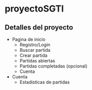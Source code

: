 # proyectoSGTI
## Detalles del proyecto
+ Pagina de inicio
    + Registro/Login
    + Buscar partida
    + Crear partida
    + Partidas abiertas 
    + Partidas completadas (opcional)
    + Cuenta
+ Cuenta
    + Estadisticas de partidas

